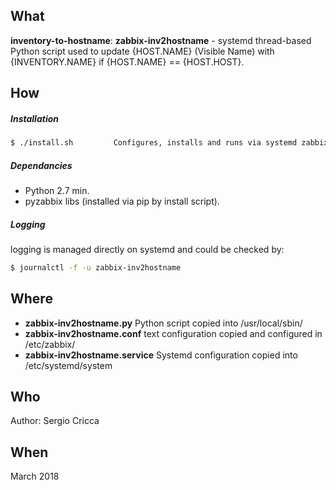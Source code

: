 
## What

**inventory-to-hostname**: **zabbix-inv2hostname** - systemd thread-based Python script used to update {HOST.NAME} (Visible Name) with {INVENTORY.NAME} if {HOST.NAME} == {HOST.HOST}.


## How
##### **Installation**
```sh
$ ./install.sh         Configures, installs and runs via systemd zabbix-inv2hostname.py
```

##### **Dependancies**
* Python 2.7 min.
* pyzabbix libs (installed via pip by install script).


##### **Logging**

logging is managed directly on systemd and could be checked by:

```sh
$ journalctl -f -u zabbix-inv2hostname
```

## Where
- **zabbix-inv2hostname.py** Python script copied into /usr/local/sbin/
- **zabbix-inv2hostname.conf** text configuration copied and configured in /etc/zabbix/
- **zabbix-inv2hostname.service** Systemd configuration copied into /etc/systemd/system

## Who
Author: Sergio Cricca

## When
March 2018
